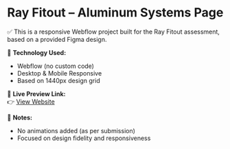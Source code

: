 # Ray Fitout – Aluminum Systems Page

✅ This is a responsive Webflow project built for the Ray Fitout assessment, based on a provided Figma design.

📌 **Technology Used:**
- Webflow (no custom code)
- Desktop & Mobile Responsive
- Based on 1440px design grid

🚀 **Live Preview Link:**  
👉 [View Website](https://aluminum-systems-rayfitout-2e4790.webflow.io/)

📝 **Notes:**
- No animations added (as per submission)
- Focused on design fidelity and responsiveness
